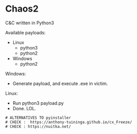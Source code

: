 # Chaos2
C&amp;C written in Python3

Available payloads: 
  - Linux
    - python3
    - python2
  - Windows
    - python2
    

Windows:
  - Generate payload, and execute .exe in victim.
  
Linux:
  - Run python3 payload.py
  - Done. LOL.

```
# ALTERNATIVES TO pyinstaller
# CHECK :  https://anthony-tuininga.github.io/cx_Freeze/
# CHECK : https://nuitka.net/
```
